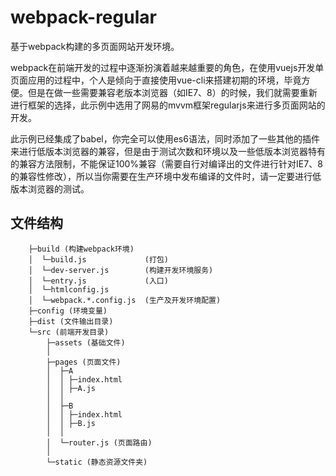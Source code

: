 # webpack-regular
基于webpack构建的多页面网站开发环境。

webpack在前端开发的过程中逐渐扮演着越来越重要的角色，在使用vuejs开发单页面应用的过程中，个人是倾向于直接使用vue-cli来搭建初期的环境，毕竟方便。但是在做一些需要兼容老版本浏览器（如IE7、8）的时候，我们就需要重新进行框架的选择，此示例中选用了网易的mvvm框架regularjs来进行多页面网站的开发。

此示例已经集成了babel，你完全可以使用es6语法，同时添加了一些其他的插件来进行低版本浏览器的兼容，但是由于测试次数和环境以及一些低版本浏览器特有的兼容方法限制，不能保证100%兼容（需要自行对编译出的文件进行针对IE7、8的兼容性修改），所以当你需要在生产环境中发布编译的文件时，请一定要进行低版本浏览器的测试。

## 文件结构

```
    ├─build (构建webpack环境)
    │  └─build.js             (打包)
    │  └─dev-server.js        (构建开发环境服务)
    │  └─entry.js             (入口)
    │  └─htmlconfig.js
    │  └─webpack.*.config.js  (生产及开发环境配置)
    ├─config (环境变量)
    ├─dist (文件输出目录)
    └─src (前端开发目录)
        ├─assets (基础文件)
        │
        ├─pages (页面文件)
        │  ├─A
        │  │ ├─index.html
        │  │ ├─A.js
        │  │      
        │  ├─B
        │  │ ├─index.html
        │  │ ├─B.js
        │  │     
        │  └─router.js (页面路由)
        │          
        └─static (静态资源文件夹)
```

